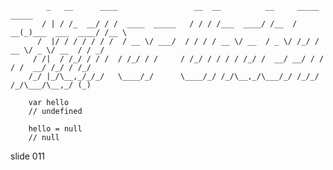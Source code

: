             _   __      ____                 __  __          __     _____                _____
           / | / /_  __/ / /  ____  _____   / / / /___  ____/ /__  / __(_)___  ___  ____/ /__ \
          /  |/ / / / / / /  / __ \/ ___/  / / / / __ \/ __  / _ \/ /_/ / __ \/ _ \/ __  / / _/
         / /|  / /_/ / / /  / /_/ / /     / /_/ / / / / /_/ /  __/ __/ / / / /  __/ /_/ / /_/
        /_/ |_/\__,_/_/_/   \____/_/      \____/_/ /_/\__,_/\___/_/ /_/_/ /_/\___/\__,_/ (_)

        var hello
        // undefined

        hello = null
        // null
















































































slide 011
